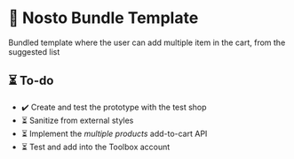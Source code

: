 # 🛒 Nosto Bundle Template

Bundled template where the user can add multiple item in the cart, from the suggested list


## ⏳  To-do

* ✔️ Create and test the prototype with the test shop
* ⏳ Sanitize from external styles
* ⏳ Implement the *multiple products* add-to-cart API
* ⏳ Test and add into the Toolbox account

